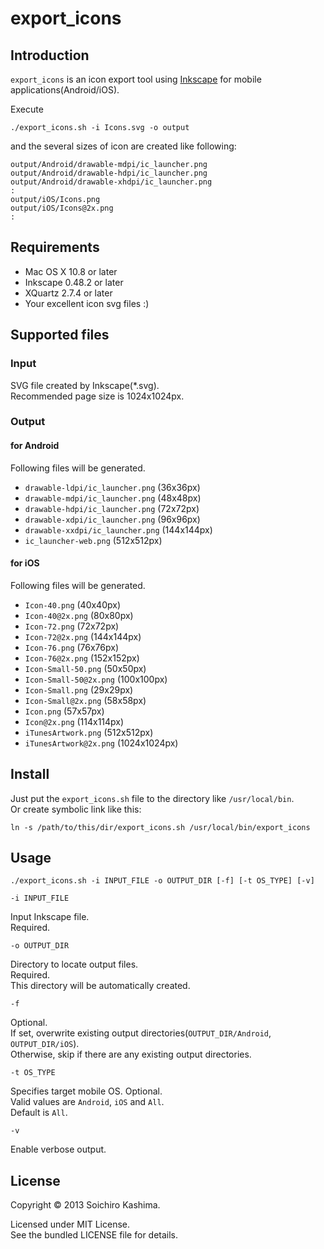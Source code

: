 export_icons
============

## Introduction

`export_icons` is an icon export tool using [Inkscape](http://inkscape.org/)
for mobile applications(Android/iOS).

Execute

    ./export_icons.sh -i Icons.svg -o output

and the several sizes of icon are created like following:

    output/Android/drawable-mdpi/ic_launcher.png
    output/Android/drawable-hdpi/ic_launcher.png
    output/Android/drawable-xhdpi/ic_launcher.png
    :
    output/iOS/Icons.png
    output/iOS/Icons@2x.png
    :

## Requirements

* Mac OS X 10.8 or later
* Inkscape 0.48.2 or later
* XQuartz 2.7.4 or later
* Your excellent icon svg files :)

## Supported files

### Input

SVG file created by Inkscape(*.svg).  
Recommended page size is 1024x1024px.

### Output

#### for Android

Following files will be generated.

* `drawable-ldpi/ic_launcher.png` (36x36px)
* `drawable-mdpi/ic_launcher.png` (48x48px)
* `drawable-hdpi/ic_launcher.png` (72x72px)
* `drawable-xdpi/ic_launcher.png` (96x96px)
* `drawable-xxdpi/ic_launcher.png` (144x144px)
* `ic_launcher-web.png` (512x512px)

#### for iOS

Following files will be generated.

* `Icon-40.png` (40x40px)
* `Icon-40@2x.png` (80x80px)
* `Icon-72.png` (72x72px)
* `Icon-72@2x.png` (144x144px)
* `Icon-76.png` (76x76px)
* `Icon-76@2x.png` (152x152px)
* `Icon-Small-50.png` (50x50px)
* `Icon-Small-50@2x.png` (100x100px)
* `Icon-Small.png` (29x29px)
* `Icon-Small@2x.png` (58x58px)
* `Icon.png` (57x57px)
* `Icon@2x.png` (114x114px)
* `iTunesArtwork.png` (512x512px)
* `iTunesArtwork@2x.png` (1024x1024px)

## Install

Just put the `export_icons.sh` file to the directory like `/usr/local/bin`.  
Or create symbolic link like this:

    ln -s /path/to/this/dir/export_icons.sh /usr/local/bin/export_icons

## Usage

    ./export_icons.sh -i INPUT_FILE -o OUTPUT_DIR [-f] [-t OS_TYPE] [-v]

`-i INPUT_FILE`

Input Inkscape file.  
Required.

`-o OUTPUT_DIR`

Directory to locate output files.  
Required.  
This directory will be automatically created.

`-f`

Optional.   
If set, overwrite existing output directories(`OUTPUT_DIR/Android`, `OUTPUT_DIR/iOS`).  
Otherwise, skip if there are any existing output directories.

`-t OS_TYPE`

Specifies target mobile OS. Optional.  
Valid values are `Android`, `iOS` and `All`.  
Default is `All`.

`-v`

Enable verbose output.

## License

Copyright © 2013 Soichiro Kashima.

Licensed under MIT License.  
See the bundled LICENSE file for details.
